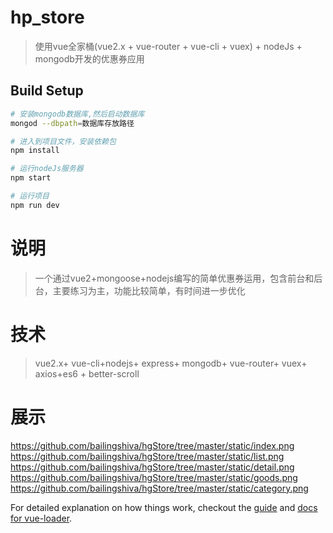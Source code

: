 # hp_store

> 使用vue全家桶(vue2.x + vue-router + vue-cli + vuex) + nodeJs + mongodb开发的优惠券应用

## Build Setup

``` bash
# 安装mongodb数据库,然后启动数据库
mongod --dbpath=数据库存放路径

# 进入到项目文件，安装依赖包
npm install

# 运行nodeJs服务器
npm start

# 运行项目
npm run dev
```
# 说明

> 一个通过vue2+mongoose+nodejs编写的简单优惠券运用，包含前台和后台，主要练习为主，功能比较简单，有时间进一步优化

# 技术

> vue2.x+ vue-cli+nodejs+ express+ mongodb+ vue-router+ vuex+ axios+es6 + better-scroll

# 展示
https://github.com/bailingshiva/hgStore/tree/master/static/index.png
https://github.com/bailingshiva/hgStore/tree/master/static/list.png
https://github.com/bailingshiva/hgStore/tree/master/static/detail.png
https://github.com/bailingshiva/hgStore/tree/master/static/goods.png
https://github.com/bailingshiva/hgStore/tree/master/static/category.png

For detailed explanation on how things work, checkout the [guide](http://vuejs-templates.github.io/webpack/) and [docs for vue-loader](http://vuejs.github.io/vue-loader).

